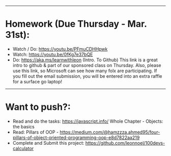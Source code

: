 ***
# Homework (Due Thursday - Mar. 31st):

- Watch / Do: https://youtu.be/PFmuCDHHpwk
- Watch: https://youtu.be/0fKg7e37bQE​
- Do: https://aka.ms/learnwithleon (Intro. To Github)
 This link is a great intro to github & part of our sponsored class on Thursday. Also, please use this link, so Microsoft can see how many folx are participating. If you fill out the email submission, you will be entered into an extra raffle for a surface go laptop! 

***
# Want to push?:

- Read and do the tasks: https://javascript.info/ Whole Chapter - Objects: the basics 
- Read: Pillars of OOP - https://medium.com/@hamzzza.ahmed95/four-pillars-of-object-oriented-programming-oop-e8d7822aa219
- Complete and Submit this project: https://github.com/leonnoel/100devs-calculator